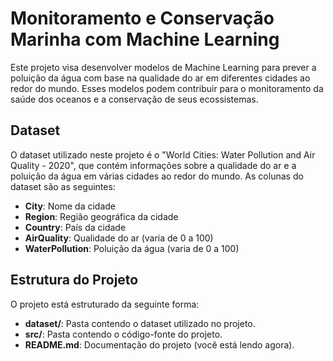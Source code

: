 # Monitoramento e Conservação Marinha com Machine Learning
Este projeto visa desenvolver modelos de Machine Learning para prever a poluição da água com base na qualidade do ar em diferentes cidades ao redor do mundo. Esses modelos podem contribuir para o monitoramento da saúde dos oceanos e a conservação de seus ecossistemas.

## Dataset
O dataset utilizado neste projeto é o "World Cities: Water Pollution and Air Quality - 2020", que contém informações sobre a qualidade do ar e a poluição da água em várias cidades ao redor do mundo. 
As colunas do dataset são as seguintes:

- **City**: Nome da cidade                                                                                                                                                                                                                                                 
- **Region**: Região geográfica da cidade                                                                                                                                                                                                                                  
- **Country**: País da cidade                                                                                                                                                                                                                                              
- **AirQuality**: Qualidade do ar (varia de 0 a 100)                                                                                                                                                                                                                       
- **WaterPollution**: Poluição da água (varia de 0 a 100)                                                                                                                                                                                                                    

## Estrutura do Projeto
O projeto está estruturado da seguinte forma:

- **dataset/**: Pasta contendo o dataset utilizado no projeto.
- **src/**: Pasta contendo o código-fonte do projeto.
- **README.md**: Documentação do projeto (você está lendo agora).
